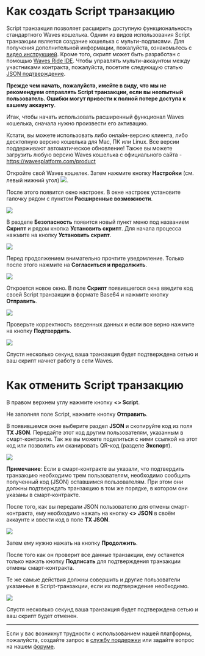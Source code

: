 # ​Как создать Script транзакцию

Script транзакция позволяет расширить доступную функциональность стандартного Waves кошелька. Одним из видов использования Script транзакции является создание кошелька с мульти-подписями. Для получения дополнительной информации, пожалуйста, ознакомьтесь с [видео инструкцией](https://docs.wavesplatform.com/en/smart-contracts/video-tutorials/creating-multisignature-account-via-waves-client.html). Кроме того, скрипт может быть разработан с помощью [Waves Ride IDE](https://ide.wavesplatform.com/). Чтобы управлять мульти-аккаунтом между участниками контракта, пожалуйста, посетите следующую статью [JSON подтверждение](/waves-client/advanced_features/json_confirmation.md).

**Прежде чем начать, пожалуйста, имейте в виду, что мы не рекомендуем отправлять Script транзакции, если вы неопытный пользователь. Ошибки могут привести к полной потере доступа к вашему аккаунту**.

Итак, чтобы начать использовать расширенный функционал Waves кошелька, сначала нужно произвести его активацию.

Кстати, вы можете использовать либо онлайн-версию клиента, либо десктопную версию кошелька для Mac, ПК или Linux. Все версии поддерживают автоматическое обновление! Также вы можете загрузить любую версию Waves кошелька с официального сайта - https://wavesplatform.com/product

Откройте свой Waves кошелек. Затем нажмите кнопку **Настройки** (см. левый нижний угол) ![](/_assets/dark_mode_01.png).

После этого появится окно настроек. В окне настроек установите галочку рядом с пунктом  **Расширенные возможности**.

![](/_assets/advanced_features_01.png)

В разделе **Безопасность** появится новый пункт меню под названием **Скрипт** и рядом кнопка **Установить скрипт**. Для начала процесса нажмите на кнопку **Установить скрипт**.

![](/_assets/advanced_features_03.1.png)

Перед продолжением внимательно прочтите уведомление. Только после этого нажмите на **Согласиться и продолжить**.

![](/_assets/advanced_features_03.2.png)

Откроется новое окно. В поле **Скрипт** появившегося окна введите код своей Script транзакции в формате Base64 и нажмите кнопку **Отправить**.

![](/_assets/advanced_features_03.png)

Проверьте корректность введенных данных и если все верно нажмите на кнопку **Подтвердить**.

![](/_assets/advanced_features_04.png)

Спустя несколько секунд ваша транзакция будет подтверждена сетью и ваш скрипт начнет работу в сети Waves.

# Как отменить Script транзакцию

В правом верхнем углу нажмите кнопку **<> Script**.

Не заполняя поле Script, нажмите кнопку **Отправить**.

В появившемся окне выберите раздел **JSON** и скопируйте код из поля **TX JSON**. Передайте этот код другим пользователям, указанным в смарт-контракте. Так же вы можете поделиться с ними ссылкой на этот код или позволить им сканировать QR-код (разделе **Экспорт**).

![](/_assets/advanced_features_05.png)

**Примечание**: Если в смарт-контракте вы указали, что подтвердить транзакцию необходимо трем пользователям, необходимо сообщить полученный код (JSON) оставшимся пользователям. При этом они должны подтверждать транзакцию в том же порядке, в котором они указаны в смарт-контракте.

После того, как вы передали JSON пользователю для отмены смарт-контракта, ему необходимо нажать на кнопку **<> JSON** в своём аккаунте и ввести код в поле **TX JSON**.

![](/_assets/advanced_features_06.png)

Затем ему нужно нажать на кнопку **Продолжить**.

После того как он проверит все данные транзакции, ему останется только нажать кнопку **Подписать** для подтверждения транзакции отмены смарт-контракта.

Те же самые действия должны совершить и другие пользователи указанные в Script-транзакции, если их подтверждение необходимо.

![](/_assets/advanced_features_07.png)

Спустя несколько секунд ваша транзакция будет подтверждена сетью и ваш скрипт будет отменен.
___

Если у вас возникнут трудности с использованием нашей платформы, пожалуйста, создайте запрос в [службу поддержки](https://support.wavesplatform.com/) или задайте вопрос на нашем [форуме](https://forum.wavesplatform.com/).
